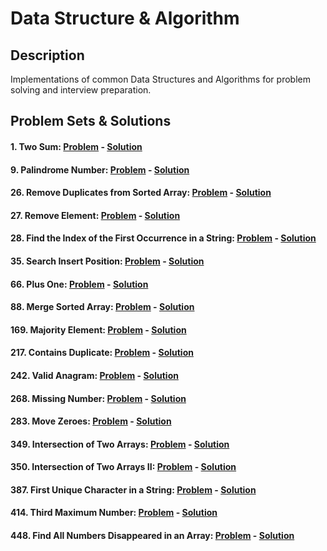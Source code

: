 # Data Structure & Algorithm

## Description

Implementations of common Data Structures and Algorithms for problem solving and interview preparation.

## Problem Sets & Solutions

#### 1. **Two Sum**: [Problem](https://leetcode.com/problems/two-sum/description/) - [Solution](./04.%20Leetcode%20Solutions//1-TwoSum.md)

#### 9. **Palindrome Number**: [Problem](https://leetcode.com/problems/palindrome-number/description/) - [Solution](./04.%20Leetcode%20Solutions//9-PalindromeNumber.md)

#### 26. **Remove Duplicates from Sorted Array**: [Problem](https://leetcode.com/problems/remove-duplicates-from-sorted-array/description/) - [Solution](./04.%20Leetcode%20Solutions//26-RemoveDuplicatesFromSortedArray.md)

#### 27. **Remove Element**: [Problem](https://leetcode.com/problems/remove-element/description/) - [Solution](./04.%20Leetcode%20Solutions//27-RemoveElement.md)

#### 28. **Find the Index of the First Occurrence in a String**: [Problem](https://leetcode.com/problems/find-the-index-of-the-first-occurrence-in-a-string/description/) - [Solution](./04.%20Leetcode%20Solutions//28-FindTheIndexOfTheFirstOccurrenceInAString.md)

#### 35. **Search Insert Position**: [Problem](https://leetcode.com/problems/search-insert-position/description/) - [Solution](./04.%20Leetcode%20Solutions//35-SearchInsertPosition.md)

#### 66. **Plus One**: [Problem](https://leetcode.com/problems/plus-one/description/) - [Solution](./04.%20Leetcode%20Solutions//66-PlusOne.md)

#### 88. **Merge Sorted Array**: [Problem](https://leetcode.com/problems/merge-sorted-array/description/) - [Solution](./04.%20Leetcode%20Solutions//88-MergeSortedArray.md)

#### 169. **Majority Element**: [Problem](https://leetcode.com/problems/majority-element/description/) - [Solution](./04.%20Leetcode%20Solutions//169-MajorityElement.md)

#### 217. **Contains Duplicate**: [Problem](https://leetcode.com/problems/contains-duplicate/description/) - [Solution](./04.%20Leetcode%20Solutions//217-ContainsDuplicate.md)

#### 242. **Valid Anagram**: [Problem](https://leetcode.com/problems/valid-anagram/description/) - [Solution](./04.%20Leetcode%20Solutions//242-ValidAnagram.md)

#### 268. **Missing Number**: [Problem](https://leetcode.com/problems/missing-number/description/) - [Solution](./04.%20Leetcode%20Solutions//268-MissingNumber.md)

#### 283. **Move Zeroes**: [Problem](https://leetcode.com/problems/move-zeroes/description/) - [Solution](./04.%20Leetcode%20Solutions//283-MoveZeroes.md)

#### 349. **Intersection of Two Arrays**: [Problem](https://leetcode.com/problems/intersection-of-two-arrays/description/) - [Solution](./04.%20Leetcode%20Solutions//349-IntersectionOfTwoArrays.md)

#### 350. **Intersection of Two Arrays II**: [Problem](https://leetcode.com/problems/intersection-of-two-arrays-ii/description/) - [Solution](./04.%20Leetcode%20Solutions//350-IntersectionOfTwoArraysII.md)

#### 387. **First Unique Character in a String**: [Problem](https://leetcode.com/problems/first-unique-character-in-a-string/description/) - [Solution](./04.%20Leetcode%20Solutions//387-FindUniqueCharacterInAString.md)

#### 414. **Third Maximum Number**: [Problem](https://leetcode.com/problems/third-maximum-number/description/) - [Solution](./04.%20Leetcode%20Solutions//414-ThirdMaximumNumber.md)

#### 448. **Find All Numbers Disappeared in an Array**: [Problem](https://leetcode.com/problems/find-all-numbers-disappeared-in-an-array/description/) - [Solution](./04.%20Leetcode%20Solutions//448-FindAllNumbersDisappearedInAnArray.md)
